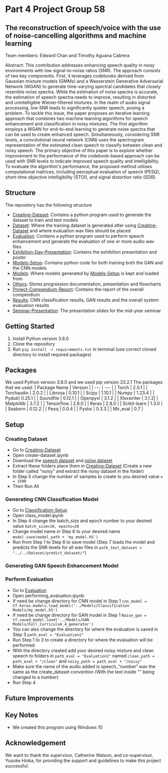 # Part 4 Project Group 58

## The reconstruction of speech/voice with the use of noise-cancelling algorithms and machine learning

Team members: Edward Chan and Timothy Aguana Cabrera

Abstract: This contribution addresses enhancing speech quality in noisy environments with low signal-to-noise ratios (SNR). The approach consists of two key components. First, it leverages codebooks derived from Gaussian mixture models (GMMs) and a Wasserstein Generative Adversarial Network (WGAN) to generate time-varying spectral candidates that closely resemble noise spectra. While the estimation of noise spectra is accurate, the estimation of speech spectra needs to improve, resulting in distorted and unintelligible Wiener-filtered mixtures.
In the realm of audio signal processing, low SNR leads to significantly quieter speech, posing a problem. To tackle this issue, the paper proposes an iterative learning approach that combines two machine learning algorithms for speech enhancement and classification in noisy mixtures. The first algorithm employs a WGAN for end-to-end learning to generate noise spectra that can be used to create enhanced speech. Simultaneously, considering SNR levels, a convolutional neural network (CNN) uses the spectrogram representation of the estimated clean speech to classify between clean and noisy speech.
The primary objective of this paper is to explore whether improvement to the performance of the codebook-based approach can be used with SNR levels to indicate improved speech quality and intelligibility. To evaluate the algorithm's performance, the proposed method utilises computational matrices, including perceptual evaluation of speech (PESQ), short-time objective intelligibility (STOI), and signal distortion ratio (SDR).

## Structure
The repository has the following structure
- [Creating-Dataset](Creating-Dataset): Contains a python program used to generate the dataset to train and test models
- [Dataset](Dataset): Where the training dataset is generated after using [Creating-Dataset](Creating-Dataset) and where evaluation wav files should be placed
- [Evaluation](Evaluation): Contains a python program used to perform speech enhancement and generate the evaluation of one or more audio wav files
- [Exhibition-Day-Presentation](Exhibition-Day-Presentation): Contains the exhibition presentation and poster
- [Models-Setup](Models-Setup): Contains python code for both training both the GAN and the CNN models
- [Models](Models): Where models generated by [Models-Setup](Models-Setup) is kept and loaded from
- [Others](Others): Stores progression documentation, presentation and flowcharts
- [Project-Compendium-Report](Project-Compendium-Report): Contains the report of the overall compendium
- [Results](Results): CNN classification results, GAN results and the overall system evaluation results
- [Seminar-Presentation](Seminar-Presentation): The presentation slides for the mid-year seminar

## Getting Started
1. Install Python version 3.8.0
2. Clone the repository
3. Run `pip install -r requirements.txt` in terminal (use correct cloned directory to install required packages)

## Packages
We used Python version 3.8.0 and we used pip version 23.2.1
The packages that we used:
| Package Name | Version |
| --- | --- |
| Torch | 2.0.1 |
| Torchaudio | 2.0.2 |
| Librosa | 0.10.1 |
| Scipy | 1.10.1 |
| Numpy | 1.23.4 |
| Pydub| 0.25.1 |
| Soundfile | 0.12.1 |
| Openpyxl | 3.1.2 |
| Xlsxwriter | 3.1.2|
| Matplotlib | 3.7.2 |
| Tensorflow | 2.8.0 |
| Keras | 2.8.0 |
| Scikit-learn | 1.3.0 |
| Seaborn | 0.12.2 |
| Pesq | 0.0.4 |
| Pystoi | 0.3.3 |
| Mir_eval | 0.7 |


## Setup

### Creating Dataset
- Go to [Creating-Dataset](Creating-Dataset)
- Open create-dataset.ipynb
- Download the [speech dataset](https://www.kaggle.com/datasets/showmik50/vctk-dataset) and [noise dataset](https://www.kaggle.com/datasets/chrisfilo/demand)
- Extract these folders place them in [Creating-Dataset](Creating-Dataset) (Create a new folder called "noisy" and extract the noisy dataset in the folder)
- In Step 5 change the number of samples to create to you desired value `n = 1500`
- Then Run All

### Generating CNN Classification Model
- Go to [Classification-Setup](Models-Setup/Classification-Setup)
- Open class_model.ipynb
- In Step 4 change the batch_size and epoch number to your desired value `batch_size=10, epochs=20`
- Change model name in Step 6 to your desired name `model.save(model_path + 'my_model.h5')`
- Run from Step 1 to Step 6 to save model (Step 7 loads the model and predicts the SNR levels for all wav files in `path_test_dataset = "../../Dataset/predict_dataset/"`)

### Generating GAN Speech Enhancement Model

### Perform Evaluation
- Go to [Evaluation](Evaluation)
- Open performing_evaluation.ipynb
- If need be change directory for CNN model in Step 1 `cnn_model = tf.keras.models.load_model('../Models/Classification Models/my_model.h5')`
- If need be change directory for GAN model in Step 1 `Noise_gan = tf.saved_model.load('../Models/GAN Models/Full_Curriculum_4_generator')`
- You can also change the directory for where the evaluation is saved in Step 3 `path_eval = "Evaluation1"`
- Run Step 1 to 3 to create a directory for where the evaluation will be performed
- With the directory created add your desired noisy mixture and clean speech to folders in `path_eval = "Evaluation1"` named `clean_path = path_eval + "/clean"` and `noisy_path = path_eval + "/noisy"`
- Make sure the name of the audio added is speech_"number".wav the same as the create_dataset convention (With the text inside "" being changed to a number)
- Run Step 4

## Future Improvements

## Key Notes
- We created this program using Windows 10

## Acknowledgement
We want to thank the supervisor, Catherine Watson, and co-supervisor, Yusuke Hioka, for providing the support and guidelines to make this project successful.
